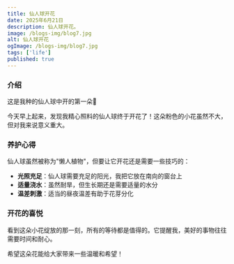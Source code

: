 ```yaml
---
title: 仙人球开花
date: 2025年6月21日
description: 仙人球开花。
image: /blogs-img/blog7.jpg
alt: 仙人球开花
ogImage: /blogs-img/blog7.jpg
tags: ['life']
published: true
---
```


### 介绍

这是我种的仙人球中开的第一朵🌸

今天早上起来，发现我精心照料的仙人球终于开花了！这朵粉色的小花虽然不大，但对我来说意义重大。

### 养护心得

仙人球虽然被称为"懒人植物"，但要让它开花还是需要一些技巧的：

- **光照充足**：仙人球需要充足的阳光，我把它放在南向的窗台上
- **适量浇水**：虽然耐旱，但生长期还是需要适量的水分
- **温差刺激**：适当的昼夜温差有助于花芽分化

### 开花的喜悦

看到这朵小花绽放的那一刻，所有的等待都是值得的。它提醒我，美好的事物往往需要时间和耐心。

希望这朵花能给大家带来一些温暖和希望！
